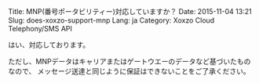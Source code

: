 Title: MNP(番号ポータビリティー)対応していますか？
Date: 2015-11-04 13:21
Slug: does-xoxzo-support-mnp
Lang: ja
Category: Xoxzo Cloud Telephony/SMS API

はい、対応しております。

ただし、MNPデータはキャリアまたはゲートウエーのデータなど基づいたものなので、 メッセージ送達と同じように保証はできないことをご了承ください。